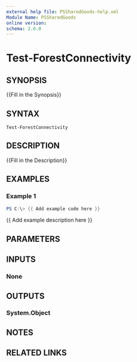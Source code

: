 ```yaml
---
external help file: PSSharedGoods-help.xml
Module Name: PSSharedGoods
online version:
schema: 2.0.0
---
```


# Test-ForestConnectivity

## SYNOPSIS
{{Fill in the Synopsis}}

## SYNTAX

```
Test-ForestConnectivity
```

## DESCRIPTION
{{Fill in the Description}}

## EXAMPLES

### Example 1
```powershell
PS C:\> {{ Add example code here }}
```

{{ Add example description here }}

## PARAMETERS

## INPUTS

### None

## OUTPUTS

### System.Object
## NOTES

## RELATED LINKS
